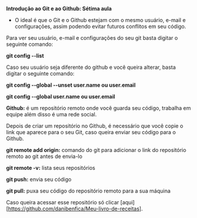 **Introdução ao Git e ao Github: Sétima aula**

- O ideal é que o Git e o Github estejam com o mesmo usuário, e-mail e configurações, assim podendo evitar futuros conflitos em seu código.

Para ver seu usuário, e-mail e configurações do seu git basta digitar o seguinte comando:

**git config --list**

Caso seu usuário seja diferente do github e você queira alterar, basta digitar o seguinte comando:

**git config --global --unset user.name ou user.email**

**git config --global user.name ou user.email**

**Github:** é um repositório remoto onde você guarda seu código, trabalha em equipe além disso é uma rede social.

Depois de criar um repositório no Github, é necessário que você copie o link que aparece para o seu Git, caso queira enviar seu código para o Github.

**git remote add origin:** comando do git para adicionar o link do repositório remoto ao git antes de envia-lo

**git remote -v:** lista seus repositórios

**git push:** envia seu código

**git pull:** puxa seu código do repositório remoto para a sua máquina

Caso queira acessar esse repositório só clicar [aqui][https://github.com/danibenfica/Meu-livro-de-receitas].